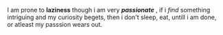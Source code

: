 I am prone to **laziness** though i am very _**passionate**_ , if i _find_ something intriguing and my curiosity begets, then i don't sleep, eat, untill i am done, or atleast my passsion wears out.
